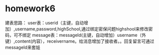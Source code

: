 # homework6
建表思路：
user表：userid（主键，自动增加）,username,password,highSchool,通过绑定密保问题highshool来修改密码，可不绑定
message表：messageId(主键，自动增加）username（外键）,content(内容），receivername。给消息增加了接收者。。回复留言可通过messageId来套娃
